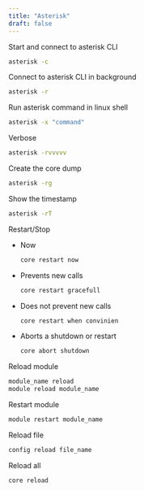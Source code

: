 ```yaml
---
title: "Asterisk"
draft: false
---
```


Start and connect to asterisk CLI

```bash
asterisk -c
```

Connect to asterisk CLI in background

```bash
asterisk -r
```

Run asterisk command in linux shell

```bash
asterisk -x "command"
```

Verbose

```bash
asterisk -rvvvvv
```

Create the core dump

```bash
asterisk -rg
```

Show the timestamp

```bash
asterisk -rT
```

Restart/Stop

* Now

    ```bash
    core restart now
    ```

* Prevents new calls

    ```bash
    core restart gracefull
    ```

* Does not prevent new calls

    ```bash
    core restart when convinien
    ```

* Aborts a shutdown or restart

    ```bash
    core abort shutdown
    ```

Reload module

```bash
module_name reload
module reload module_name
```

Restart module

```bash
module restart module_name
```

Reload file

```bash
config reload file_name
```

Reload all

```bash
core reload
```

